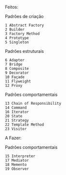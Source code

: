 Feitos:

Padrões de criação

	1 Abstract Factory
	2 Builder
	3 Factory Method
	4 Prototype
	5 Singleton

Padrões estruturais

	6 Adapter
	7 Bridge
	8 Composite
	9 Decorator
	10 Façade
	11 Flyweight	
	12 Proxy

Padrões comportamentais

	13 Chain of Responsibility
	14 Command
	16 Iterator
	20 State
	21 Strategy
	22 Template Method
	23 Visitor

A Fazer:

Padrões comportamentais

	15 Interpreter
	17 Mediator
	18 Memento
	19 Observer

